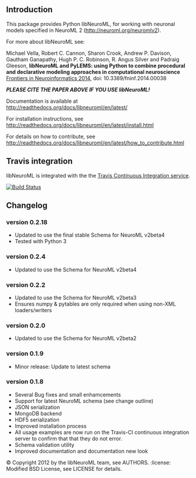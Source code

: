 ## Introduction

This package provides Python libNeuroML, for working with neuronal models specified in NeuroML 2 (http://neuroml.org/neuromlv2).

For more about libNeuroML see:

Michael Vella, Robert C. Cannon, Sharon Crook, Andrew P. Davison, Gautham Ganapathy, Hugh P. C. Robinson, R. Angus Silver and Padraig Gleeson,
**libNeuroML and PyLEMS: using Python to combine procedural and declarative modeling approaches in computational neuroscience**
[Frontiers in Neuroinformatics 2014](http://journal.frontiersin.org/Journal/10.3389/fninf.2014.00038/abstract), doi: 10.3389/fninf.2014.00038

_**PLEASE CITE THE PAPER ABOVE IF YOU USE libNeuroML!**_


Documentation is available at http://readthedocs.org/docs/libneuroml/en/latest/

For installation instructions, see http://readthedocs.org/docs/libneuroml/en/latest/install.html

For details on how to contribute, see http://readthedocs.org/docs/libneuroml/en/latest/how_to_contribute.html

## Travis integration

libNeuroML is integrated with the the [Travis Continuous Integration service](http://travis-ci.org/).

[![Build Status](https://api.travis-ci.org/NeuralEnsemble/libNeuroML.png)](https://travis-ci.org/NeuralEnsemble/libNeuroML)

## Changelog

### version 0.2.18
 - Updated to use the final stable Schema for NeuroML v2beta4
 - Tested with Python 3

### version 0.2.4
 - Updated to use the Schema for NeuroML v2beta4

### version 0.2.2
 - Updated to use the Schema for NeuroML v2beta3
 - Ensures numpy & pytables are only required when using non-XML loaders/writers 

### version 0.2.0
 - Updated to use the Schema for NeuroML v2beta2

### version 0.1.9
 - Minor release: Update to latest schema

### version 0.1.8

 - Several Bug fixes and small enhamcements
 - Support for latest NeuroML schema (see change outline)
 - JSON serialization
 - MongoDB backend
 - HDF5 serialization
 - Improved installation process
 - All usage examples are now run on the Travis-CI continuous integration server to confirm that that they do not error.
 - Schema validation utility
 - Improved documentation and documentation new look

:copyright: Copyright 2012 by the libNeuroML team, see AUTHORS.
:license: Modified BSD License, see LICENSE for details.
